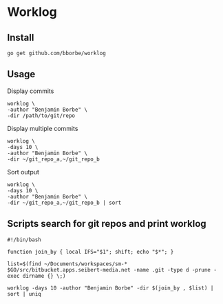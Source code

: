 # Worklog

## Install

`go get github.com/bborbe/worklog`

## Usage

Display commits

```
worklog \
-author "Benjamin Borbe" \
-dir /path/to/git/repo
```

Display multiple commits

```
worklog \
-days 10 \
-author "Benjamin Borbe" \
-dir ~/git_repo_a,~/git_repo_b
```

Sort output

```
worklog \
-days 10 \
-author "Benjamin Borbe" \
-dir ~/git_repo_a,~/git_repo_b | sort
```

## Scripts search for git repos and print worklog

```
#!/bin/bash

function join_by { local IFS="$1"; shift; echo "$*"; }

list=$(find ~/Documents/workspaces/sm-* $GO/src/bitbucket.apps.seibert-media.net -name .git -type d -prune -exec dirname {} \;)

worklog -days 10 -author "Benjamin Borbe" -dir $(join_by , $list) | sort | uniq
```
